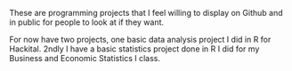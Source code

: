 These are programming projects that I feel willing to display on Github and in public for people to look at if they want. 

For now have two projects, one basic data analysis project I did in R for Hackital. 2ndly I have a basic statistics project done in R I did for my Business and Economic Statistics I class. 
